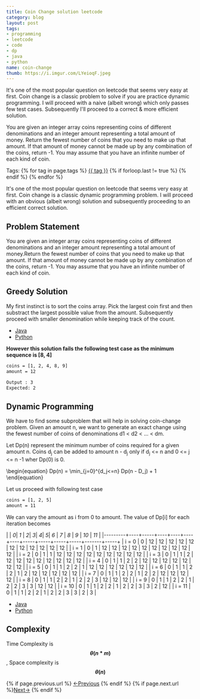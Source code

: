 ```yaml
---
title: Coin Change solution leetcode
category: blog
layout: post
tags:
- programming
- leetcode
- code
- dp
- java
- python
name: coin-change
thumb: https://i.imgur.com/LYeioqF.jpeg
---
```


<p>It's one of the most popular question on leetcode that seems very easy at first. Coin change is a classic problem to solve if you are practice dynamic programming. I will proceed with a naive (albeit wrong) which only passes few test cases. Subsequently I'll proceed to a correct & more efficient solution.</p>


You are given an integer array coins representing coins of different denominations and an integer amount representing a total amount of money. Return the fewest number of coins that you need to make up that amount. If that amount of money cannot be made up by any combination of the coins, return -1. You may assume that you have an infinite number of each kind of coin.<!-- truncate_here -->
<p>Tags: {% for tag in page.tags %} <a class="mytag" href="/tag/{{ tag }}" title="View posts tagged with &quot;{{ tag }}&quot;">{{ tag }}</a>  {% if forloop.last != true %} {% endif %} {% endfor %} </p>

<link type="text/css" rel="stylesheet" href="{{ root_url }}/css/multipleTab.css"/>

<script src="{{ root_url }}/js/jquery.easytabs.min.js"></script>

<script src="{{ root_url }}/js/multipleTab.js"></script>

<script type="text/javascript" src="https://cdnjs.cloudflare.com/ajax/libs/mathjax/2.7.0/MathJax.js?config=TeX-AMS_HTML-full"></script>


<p>It's one of the most popular question on leetcode that seems very easy at first. Coin change is a classic dynamic programming problem. I will proceed with an obvious (albeit wrong) solution and subsequently proceeding to an efficient correct solution.</p>

## Problem Statement

<p>You are given an integer array coins representing coins of different denominations and an integer amount representing a total amount of money.Return the fewest number of coins that you need to make up that amount. If that amount of money cannot be made up by any combination of the coins, return -1. You may assume that you have an infinite number of each kind of coin.</p>

## Greedy Solution

My first instinct is to sort the coins array. Pick the largest coin first and then substract the largest possible value from the amount. Subsequently proceed with smaller denomination while keeping track of the count.
 
<div class="tab-container">
  <ul>
    <li class="tab Java1"><a href="#Java1">Java</a></li>
    <li class="tab Python1"><a href="#Python1">Python</a></li>
  </ul>

   <div class="codeSample Java1" id="Java1">
     <script src="https://gist.github.com/tushar-sharma/82d9dfdf52f92c4f38bfb559221c4b0f.js"></script>
   </div>

   <div class="codeSample Python1" id="Python1">
     <script src="https://gist.github.com/tushar-sharma/d5d258b7fcba9b731d37ac23dcc6cb65.js"></script>
   </div>

</div>

 
**However this solution fails the following test case as the minimum sequence is [8, 4]**

```sh
coins = [1, 2, 4, 8, 9]
amount = 12

Output : 3
Expected: 2
```




## Dynamic Programming

We have to find some subproblem that will help in solving coin-change problem. Given an amount n, we want to generate an exact change using the fewest number of coins
of denominations d1 < d2 < ... < dm.
 
Let Dp(n) represent the minimum number of coins required for a given amount n. Coins d<sub>j</sub> can be added to amount n - d<sub>j</sub> only if d<sub>j</sub> <= n and 0 <= j <= n -1 wher Dp(0) is 0.

\begin{equation}
Dp(n) = \min_{j=0}^{d_j<=n} Dp(n - D_j) + 1
\end{equation}

Let us proceed with following test case

```sh
coins = [1, 2, 5]
amount = 11
```
We can vary the amount as i from 0 to amount. The value of Dp[i] for each iteration becomes

|         | *0*| *1* | *2*| *3*| *4*| *5*| *6* | *7* | *8* | *9* | *10* | *11* |
|---------+----+-----+----+----+----+----+-----+-----+-----+-----+-------+-----+
| i = 0   | 0   | 12    | 12   | 12   | 12   | 12   |  12   | 12    | 12    | 12    | 12      |  12   |
| i = 1   |  0 |  1  | 12 | 12 | 12 | 12 | 12  | 12 | 12 | 12 | 12 | 12  |
| i = 2   |  0 |  1  | 1  | 12 | 12 | 12 | 12  | 12 | 12 | 12 | 12 | 12  |
| i = 3   |  0 |  1  | 1  | 2  | 12 | 12 | 12  | 12 | 12 | 12 | 12 | 12  |
| i = 4   |  0 |  1  | 1  | 2  | 2  | 12 | 12  | 12 | 12 | 12 | 12 | 12  |
| i = 5   |  0 |  1  | 1  | 2  | 2  | 1  | 12  | 12 | 12 | 12 | 12 | 12  |
| i = 6   |  0 |  1  | 1  | 2  | 2  | 1  | 2   | 12 | 12 | 12 | 12 | 12  |
| i = 7   |  0 |  1  | 1  | 2  | 2  | 1  | 2   | 2  | 12 | 12 | 12 | 12  |
| i = 8   |  0 |  1  | 1  | 2  | 2  | 1  | 2   | 2  | 3  | 12 | 12 | 12  |
| i = 9   |  0 |  1  | 1  | 2  | 2  | 1  | 2   | 2  | 3  | 3  | 12 | 12  |
| i = 10  |  0 |  1  | 1  | 2  | 2  | 1  | 2   | 2  | 3  | 3  | 2  | 12  |
| i = 11  |  0 |  1  | 1  | 2  | 2  | 1  | 2   | 2  | 3  | 3  | 2  | 3   |


<div class="tab-container">
  <ul>
    <li class="tab Java2"><a href="#Java2">Java</a></li>
    <li class="tab Python2"><a href="#Python2">Python</a></li>
  </ul>

   <div class="codeSample Java2" id="Java2">
      <script src="https://gist.github.com/tushar-sharma/8518f5b023dacdfac1381756ff099883.js"></script>
   </div>

   <div class="codeSample Python2" id="Python2">
     <script src="https://gist.github.com/tushar-sharma/108a8677ef861d8af291671ff7d25708.js"></script>
   </div>

</div>

## Complexity

Time Complexity is **$$\theta(n * m)$$**, Space complexity is **$$\theta(n)$$**


<nav class="pagination clear" style="padding-bottom:20px;">
{% if page.previous.url %} <a class="prev-item" href="{{page.previous.url}}" title="Previous Post: {{page.previous.title}}">&larr;Previous</a>   {% endif %}  {% if page.next.url %}<a class="next-item" href="{{page.next.url}}" title="Next Post: {{page.next.title}}">Next&rarr;</a>         {% endif %}
</nav>